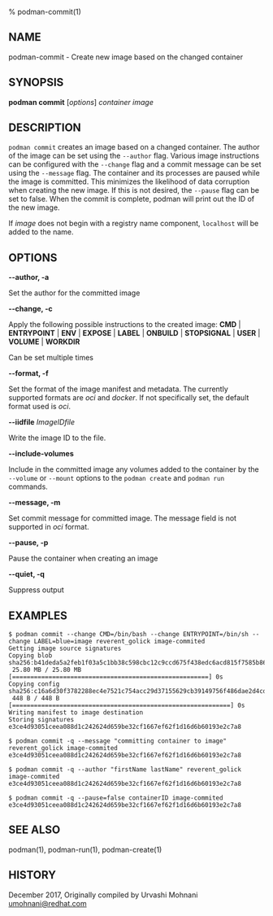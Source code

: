 % podman-commit(1)

## NAME
podman\-commit - Create new image based on the changed container

## SYNOPSIS
**podman commit** [*options*] *container* *image*

## DESCRIPTION
`podman commit` creates an image based on a changed container. The author of the
image can be set using the `--author` flag. Various image instructions can be
configured with the `--change` flag and a commit message can be set using the
`--message` flag. The container and its processes are paused while the image is
committed. This minimizes the likelihood of data corruption when creating the new
image. If this is not desired, the `--pause` flag can be set to false. When the commit
is complete, podman will print out the ID of the new image.

If *image* does not begin with a registry name component, `localhost` will be added to the name.

## OPTIONS

**--author, -a**

Set the author for the committed image

**--change, -c**

Apply the following possible instructions to the created image:
**CMD** | **ENTRYPOINT** | **ENV** | **EXPOSE** | **LABEL** | **ONBUILD** | **STOPSIGNAL** | **USER** | **VOLUME** | **WORKDIR**

Can be set multiple times

**--format, -f**

Set the format of the image manifest and metadata.  The currently supported formats are _oci_ and _docker_.  If
not specifically set, the default format used is _oci_.

**--iidfile** *ImageIDfile*

Write the image ID to the file.

**--include-volumes**

Include in the committed image any volumes added to the container by the `--volume` or `--mount` options to the `podman create` and `podman run` commands.

**--message, -m**

Set commit message for committed image.  The message field is not supported in _oci_ format.

**--pause, -p**

Pause the container when creating an image

**--quiet, -q**

Suppress output

## EXAMPLES

```
$ podman commit --change CMD=/bin/bash --change ENTRYPOINT=/bin/sh --change LABEL=blue=image reverent_golick image-commited
Getting image source signatures
Copying blob sha256:b41deda5a2feb1f03a5c1bb38c598cbc12c9ccd675f438edc6acd815f7585b86
 25.80 MB / 25.80 MB [======================================================] 0s
Copying config sha256:c16a6d30f3782288ec4e7521c754acc29d37155629cb39149756f486dae2d4cd
 448 B / 448 B [============================================================] 0s
Writing manifest to image destination
Storing signatures
e3ce4d93051ceea088d1c242624d659be32cf1667ef62f1d16d6b60193e2c7a8
```

```
$ podman commit -q --message "committing container to image" reverent_golick image-commited
e3ce4d93051ceea088d1c242624d659be32cf1667ef62f1d16d6b60193e2c7a8
```

```
$ podman commit -q --author "firstName lastName" reverent_golick image-commited
e3ce4d93051ceea088d1c242624d659be32cf1667ef62f1d16d6b60193e2c7a8
```

```
$ podman commit -q --pause=false containerID image-commited
e3ce4d93051ceea088d1c242624d659be32cf1667ef62f1d16d6b60193e2c7a8
```

## SEE ALSO
podman(1), podman-run(1), podman-create(1)

## HISTORY
December 2017, Originally compiled by Urvashi Mohnani <umohnani@redhat.com>
